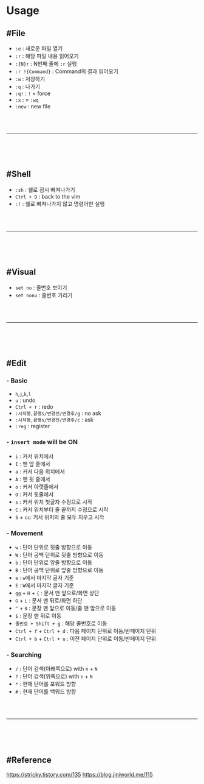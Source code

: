 # Usage

## #File
 - `:e` : 새로운 파일 열기 
 - `:r` : 해당 파일 내용 읽어오기
 - `:{N}r` : N번째 줄에 `:r` 실행
 - `:r !{Command}` : Command의 결과 읽어오기
 - `:w` : 저장하기
 - `:q` : 나가기
 - `:q!` : `!` = force
 - `:x` : = `:wq`
 - `:new` : new file

<br><br><hr><br><br><br>

## #Shell
 - `:sh` : 쉘로 잠시 빠져나가기
 - `Ctrl + D` : back to the vim
 - `:!` : 쉘로 빠져나가지 않고 명령어만 실행

<br><br><hr><br><br><br>

## #Visual
 - `set nu` : 줄번호 보이기
 - `set nonu` : 줄번호 가리기

<br><br><hr><br><br><br>
## #Edit

### - Basic
 - `h`,`j`,`k`,`l`
 - `u` : undo
 - `Ctrl + r` : redo
 - `:시작행,끝행s/변경전/변경후/g` : no ask
 - `:시작행,끝행s/변경전/변경후/c` : ask
 - `:reg` : register

### - `insert mode` will be ON
 - `i` : 커서 위치에서
 - `I` : 맨 앞 줄에서
 - `a` : 커서 다음 위치에서
 - `A` : 맨 뒷 줄에서
 - `o` : 커서 아랫줄에서
 - `O` : 커서 윗줄에서
 - `s` : 커서 위치 첫글자 수정으로 시작
 - `C` : 커서 위치부터 줄 끝까지 수정으로 시작
 - `S` + `cc`: 커서 위치의 줄 모두 지우고 시작

### - Movement
 - `w` : 단어 단위로 뒷줄 방향으로 이동
 - `W` : 단어 공백 단위로 뒷줄 방향으로 이동 
 - `b` : 단어 단위로 앞줄 방향으로 이동
 - `B` : 단어 공백 단위로 앞줄 방향으로 이동
 - `e` : `w`에서 마지막 글자 기준
 - `E` : `W`에서 마지막 글자 기준
 - `gg` + `H` + `{` : 문서 맨 앞으로/화면 상단
 - `G` + `L` : 문서 맨 뒤로/화면 하단
 - `^` + `0` : 문장 맨 앞으로 이동/줄 맨 앞으로 이동
 - `$` : 문장 맨 뒤로 이동
 - `줄번호 + Shift + g` : 해당 줄번호로 이동
 - `Ctrl + f` + `Ctrl + d` : 다음 페이지 단위로 이동/반페이지 단위
 - `Ctrl + b` + `Ctrl + u` : 이전 페이지 단위로 이동/반페이지 단위

### - Searching
 - `/` : 단어 검색(아래쪽으로) with `n` + `N`
 - `?` : 단어 검색(위쪽으로) with `n` + `N`
 - `*` : 현재 단어를 포워드 방향
 - `#` : 현재 단어를 백워드 방향

<br><br><hr><br><br><br>

## #Reference

https://stricky.tistory.com/135
https://blog.jiniworld.me/115
